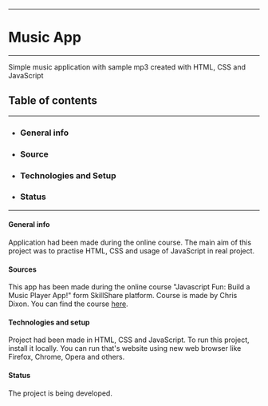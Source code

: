 ----------------------------------
# Music App
----------------------------------
Simple music application with sample mp3 created with HTML, CSS and JavaScript

## Table of contents 
-------------------------
- ### General info
- ### Source
- ### Technologies and Setup
- ### Status
----------------


#### General info
Application had been made during the online course. The main aim of this project was to practise HTML, CSS and usage of JavaScript in real project. 

#### Sources
This app has been made during the online course "Javascript Fun: Build a Music Player App!" form SkillShare platform. Course is made by Chris Dixon. You can find the course [here](https://www.skillshare.com/classes/Javascript-Fun-Build-a-Music-Player-App%21/18638419/classroom/discussions).


#### Technologies and setup
Project had been made in HTML, CSS and JavaScript. To run this project, install it locally. You can run that's website using new web browser like Firefox, Chrome, Opera and others.

#### Status
The project is being developed.